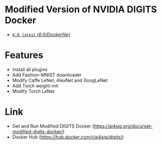 # Modified Version of NVIDIA DIGITS Docker
- [`6.0`, `latest` (_6.0/Dockerfile_)](https://github.com/ai4sig/digits-docker/blob/master/6.0/Dockerfile)

# Features
- Install all plugins
- Add Fashion-MNIST downloader
- Modify Caffe LeNet, AlexNet and GoogLeNet
- Add Torch weight-init
- Modify Torch LeNet

# Link
- Get and Run Modified DIGITS Docker (https://ai4sig.org/docs/get-modified-digits-docker/)
- Docker Hub (https://hub.docker.com/r/ai4sig/digits/)
